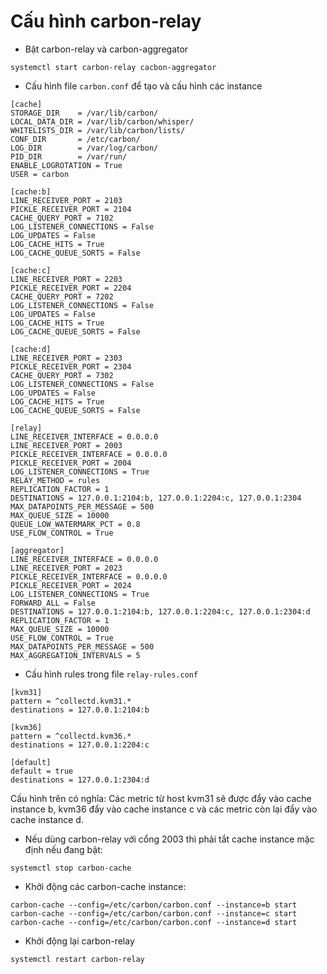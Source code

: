 # Cấu hình carbon-relay

- Bật carbon-relay và carbon-aggregator

```
systemctl start carbon-relay cacbon-aggregator
```

- Cấu hình file `carbon.conf` để tạo và cấu hình các instance

```
[cache]
STORAGE_DIR    = /var/lib/carbon/
LOCAL_DATA_DIR = /var/lib/carbon/whisper/
WHITELISTS_DIR = /var/lib/carbon/lists/
CONF_DIR       = /etc/carbon/
LOG_DIR        = /var/log/carbon/
PID_DIR        = /var/run/
ENABLE_LOGROTATION = True
USER = carbon

[cache:b]
LINE_RECEIVER_PORT = 2103
PICKLE_RECEIVER_PORT = 2104
CACHE_QUERY_PORT = 7102
LOG_LISTENER_CONNECTIONS = False
LOG_UPDATES = False
LOG_CACHE_HITS = True
LOG_CACHE_QUEUE_SORTS = False

[cache:c]
LINE_RECEIVER_PORT = 2203
PICKLE_RECEIVER_PORT = 2204
CACHE_QUERY_PORT = 7202
LOG_LISTENER_CONNECTIONS = False
LOG_UPDATES = False
LOG_CACHE_HITS = True
LOG_CACHE_QUEUE_SORTS = False

[cache:d]
LINE_RECEIVER_PORT = 2303
PICKLE_RECEIVER_PORT = 2304
CACHE_QUERY_PORT = 7302
LOG_LISTENER_CONNECTIONS = False
LOG_UPDATES = False
LOG_CACHE_HITS = True
LOG_CACHE_QUEUE_SORTS = False

[relay]
LINE_RECEIVER_INTERFACE = 0.0.0.0
LINE_RECEIVER_PORT = 2003
PICKLE_RECEIVER_INTERFACE = 0.0.0.0
PICKLE_RECEIVER_PORT = 2004
LOG_LISTENER_CONNECTIONS = True
RELAY_METHOD = rules
REPLICATION_FACTOR = 1
DESTINATIONS = 127.0.0.1:2104:b, 127.0.0.1:2204:c, 127.0.0.1:2304
MAX_DATAPOINTS_PER_MESSAGE = 500
MAX_QUEUE_SIZE = 10000
QUEUE_LOW_WATERMARK_PCT = 0.8
USE_FLOW_CONTROL = True

[aggregator]
LINE_RECEIVER_INTERFACE = 0.0.0.0
LINE_RECEIVER_PORT = 2023
PICKLE_RECEIVER_INTERFACE = 0.0.0.0
PICKLE_RECEIVER_PORT = 2024
LOG_LISTENER_CONNECTIONS = True
FORWARD_ALL = False
DESTINATIONS = 127.0.0.1:2104:b, 127.0.0.1:2204:c, 127.0.0.1:2304:d
REPLICATION_FACTOR = 1
MAX_QUEUE_SIZE = 10000
USE_FLOW_CONTROL = True
MAX_DATAPOINTS_PER_MESSAGE = 500
MAX_AGGREGATION_INTERVALS = 5
```

- Cấu hình rules trong file `relay-rules.conf` 

```
[kvm31]
pattern = ^collectd.kvm31.*
destinations = 127.0.0.1:2104:b

[kvm36]
pattern = ^collectd.kvm36.*
destinations = 127.0.0.1:2204:c

[default]
default = true
destinations = 127.0.0.1:2304:d
```

Cấu hình trên có nghĩa: Các metric từ host kvm31 sẽ được đẩy vào cache instance b, kvm36 đẩy vào cache instance c và các metric còn lại đẩy vào cache instance d.

- Nếu dùng carbon-relay với cổng 2003 thì phải tắt cache instance mặc định nếu đang bật:

```
systemctl stop carbon-cache
```

- Khởi động các carbon-cache instance:

```
carbon-cache --config=/etc/carbon/carbon.conf --instance=b start
carbon-cache --config=/etc/carbon/carbon.conf --instance=c start
carbon-cache --config=/etc/carbon/carbon.conf --instance=d start
```

- Khởi động lại carbon-relay

```
systemctl restart carbon-relay 
```